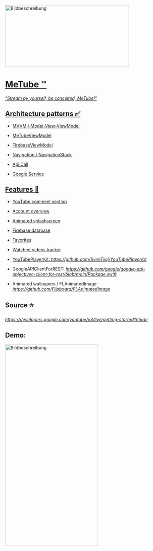 
<a href="https://freeimage.host/de"><img src="https://iili.io/H4Npwnp.jpg" alt="Bildbeschreibung" width="400" height="200">
# MeTube :tm:

*"Stream by yourself, be conceited, MeTube!"*

## Architecture patterns :white_check_mark:

- MVVM / Model-View-ViewModel
* MeTubeViewModel
- FirebaseViewModel
+ Navigation / NavigationStack
- Api Call
* Google Service

## Features :rocket:
- YouTube comment section
* Account overview
+ Animated splashscreen
- Firebase database
* Favorites
+ Watched videos tracker
* YouTubePlayerKit: *https://github.com/SvenTiigi/YouTubePlayerKit*
- GoogleAPIClientForREST: *https://github.com/google/google-api-objectivec-client-for-rest/blob/main/Package.swift*
+ Animated wallpapers / FLAnimatedImage: *https://github.com/Flipboard/FLAnimatedImage*


## Source :star:
*https://developers.google.com/youtube/v3/live/getting-started?hl=de*

## Demo:
<a href="https://freeimage.host/i/H4OBtUv"><img src="https://iili.io/H4OBtUv.png" alt="Bildbeschreibung" width="300" height="650"></a>
